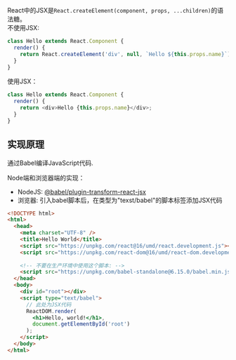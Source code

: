 React中的JSX是`React.createElement(component, props, ...children)`的语法糖。  
不使用JSX:
```js
class Hello extends React.Component {
  render() {
    return React.createElement('div', null, `Hello ${this.props.name}`);
  }
}
```
使用JSX：
```js
class Hello extends React.Component {
  render() {
    return <div>Hello {this.props.name}</div>;
  }
}
```

## 实现原理
通过Babel编译JavaScript代码.

Node端和浏览器端的实现：
* NodeJS: [@babel/plugin-transform-react-jsx](https://babeljs.io/docs/en/babel-plugin-transform-react-jsx)
* 浏览器: 引入babel脚本后，在类型为"texst/babel"的脚本标签添加JSX代码

```html
<!DOCTYPE html>
<html>
  <head>
    <meta charset="UTF-8" />
    <title>Hello World</title>
    <script src="https://unpkg.com/react@16/umd/react.development.js"></script>
    <script src="https://unpkg.com/react-dom@16/umd/react-dom.development.js"></script>
    
    <!-- 不要在生产环境中使用这个脚本: -->
    <script src="https://unpkg.com/babel-standalone@6.15.0/babel.min.js"></script>
  </head>
  <body>
    <div id="root"></div>
    <script type="text/babel">
      // 此处为JSX代码
      ReactDOM.render(
        <h1>Hello, world!</h1>,
        document.getElementById('root')
      );
    </script>
  </body>
</html>
```